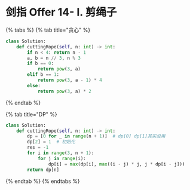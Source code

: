 # 剑指 Offer 14- I. 剪绳子

{% tabs %}
{% tab title="贪心" %}
```python
class Solution:
    def cuttingRope(self, n: int) -> int:
        if n < 4: return n - 1
        a, b = n // 3, n % 3
        if b == 0: 
            return pow(3, a)
        elif b == 1:
            return pow(3, a - 1) * 4
        else: 
            return pow(3, a) * 2

```
{% endtab %}

{% tab title="DP" %}
```python
class Solution:
    def cuttingRope(self, n: int) -> int:
        dp = [0 for _ in range(n + 1)]  # dp[0] dp[1]其实没用
        dp[2] = 1  # 初始化
        res = -1
        for i in range(3, n + 1):
            for j in range(i):
                dp[i] = max(dp[i], max((i - j) * j, j * dp[i - j]))
        return dp[n]

```
{% endtab %}
{% endtabs %}

